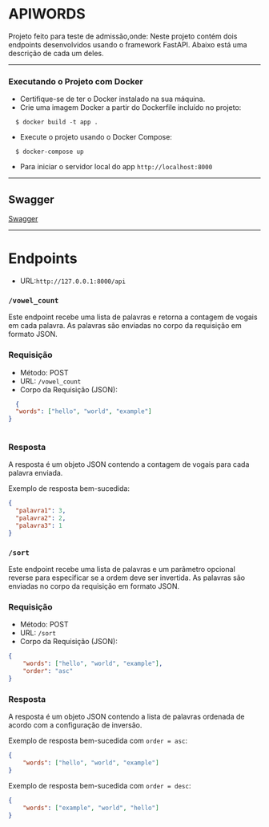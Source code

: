 # APIWORDS

Projeto feito para teste de admissão,onde: Neste projeto contém dois endpoints desenvolvidos usando o framework FastAPI. Abaixo está uma descrição de cada um deles.

___

### Executando o Projeto com Docker
  * Certifique-se de ter o Docker instalado na sua máquina.
  * Crie uma imagem Docker a partir do Dockerfile incluído no projeto:
  ```shell
    $ docker build -t app .
  ```
  * Execute o projeto usando o Docker Compose:
  ```shell
    $ docker-compose up
  ```
  * Para iniciar o servidor local do app ```http://localhost:8000```

---
## Swagger
[Swagger](http://127.0.0.1:8000/docs)

---

# Endpoints

* URL:```http://127.0.0.1:8000/api```

### `/vowel_count`
Este endpoint recebe uma lista de palavras e retorna a contagem de vogais em cada palavra. As palavras são enviadas no corpo da requisição em formato JSON.

### Requisição

- Método: POST
- URL: `/vowel_count`
- Corpo da Requisição (JSON):
```json
  {
  "words": ["hello", "world", "example"]
}
	
```
### Resposta

A resposta é um objeto JSON contendo a contagem de vogais para cada palavra enviada.

Exemplo de resposta bem-sucedida:
```json
{
  "palavra1": 3,
  "palavra2": 2,
  "palavra3": 1
}
```


### `/sort`
Este endpoint recebe uma lista de palavras e um parâmetro opcional reverse para especificar se a ordem deve ser invertida. As palavras são enviadas no corpo da requisição em formato JSON.

### Requisição

- Método: POST
- URL: `/sort`
- Corpo da Requisição (JSON):
```json
{
	"words": ["hello", "world", "example"],
	"order": "asc"
}
```

### Resposta
A resposta é um objeto JSON contendo a lista de palavras ordenada de acordo com a configuração de inversão.

Exemplo de resposta bem-sucedida com `order = asc`:

```json
{
	"words": ["hello", "world", "example"]
}
```
Exemplo de resposta bem-sucedida com `order = desc`:


```json
{
	"words": ["example", "world", "hello"]
}
```